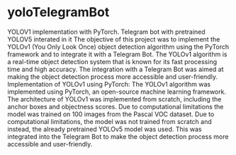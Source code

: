 # yoloTelegramBot
YOLOV1 implementation with PyTorch.  Telegram bot with pretrained YOLOV5 interated in it
The objective of this project was to implement the YOLOv1 (You Only Look Once) object detection algorithm using the PyTorch framework and to integrate it with a Telegram Bot. The YOLOv1 algorithm is a real-time object detection system that is known for its fast processing time and high accuracy. The integration with a Telegram Bot was aimed at making the object detection process more accessible and user-friendly.
Implementation of YOLOv1 using PyTorch:
The YOLOv1 algorithm was implemented using PyTorch, an open-source machine learning framework. The architecture of YOLOv1 was implemented from scratch, including the anchor boxes and objectness scores. Due to computational limitations the model was trained on 100 images from the Pascal VOC dataset.
Due to computational limitations, the model was not trained from scratch and instead, the already pretrained YOLOv5 model was used. This was integrated into the Telegram Bot to make the object detection process more accessible and user-friendly.
